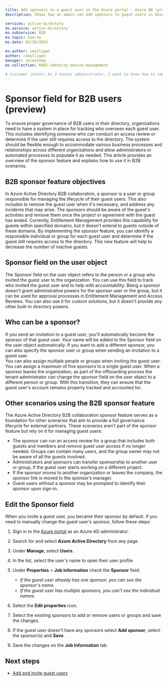 ```yaml
---
title: Add sponsors to a guest user in the Azure portal - Azure AD (preview)
description: Shows how an admin can add sponsors to guest users in Azure Active Directory (Azure AD) B2B collaboration.

services: active-directory
ms.service: active-directory
ms.subservice: B2B
ms.topic: how-to
ms.date: 03/16/2023

ms.author: cmulligan
author: csmulligan
manager: celestedg
ms.collection: M365-identity-device-management

# Customer intent: As a tenant administrator, I want to know how to add sponsors to guest users in Azure AD.
---
```

# Sponsor field for B2B users (preview)

To ensure proper governance of B2B users in their directory, organizations need to have a system in place for tracking who oversees each guest user. This includes identifying someone who can conduct an access review or determine if the user still requires access to the directory. The system should be flexible enough to accommodate various business processes and relationships across different organizations and allow administrators or automated processes to populate it as needed. 
This article provides an overview of the sponsor feature and explains how to use it in B2B scenarios.
 
## B2B sponsor feature objectives

In Azure Active Directory B2B collaboration, a sponsor is a user or group responsible for managing the lifecycle of their guest users. This also includes to remove the guest user when it's necessary, and address any incidents that may arise. The sponsors should be aware of the guest's activities and remove them once the project or agreement with the guest has ended. Currently, Entitlement Management provides this capability for guests within specified domains, but it doesn't extend to guests outside of these domains. 
By implementing the sponsor feature, you can identify a responsible individual or group for each guest user and determine if the guest still requires access to the directory. This new feature will help to decrease the number of inactive guests. 

## Sponsor field on the user object

The Sponsor field on the user object refers to the person or a group who invited the guest user to the organization. You can use this field to track who invited the guest user and to help with accountability.
Being a sponsor doesn't grant administrative powers for the sponsor user or the group, but it can be used for approval processes in Entitlement Management and Access Reviews. You can also use it for custom solutions, but it doesn't provide any other built-in directory powers. 

## Who can be a sponsor?

If you send an invitation to a guest user, you'll automatically become the sponsor of that guest user. Your name will be added to the Sponsor field on the user object automatically. If you want to add a different sponsor, you can also specify the sponsor user or group when sending an invitation to a guest user.  
You can also assign multiple people or groups when inviting the guest user. You can assign a maximum of five sponsors to a single guest user.
When a sponsor leaves the organization, as part of the offboarding process the tenant administrator can change the sponsor field on the user object to a different person or group. With this transition, they can ensure that the guest user's account remains properly tracked and accounted for.

## Other scenarios using the B2B sponsor feature 

The Azure Active Directory B2B collaboration sponsor feature serves as a foundation for other scenarios that aim to provide a full governance lifecycle for external partners. These scenarios aren't part of the sponsor feature but rely on it for managing guest users:

- The sponsor can run an access review for a group that includes both guests and members and remove guest user access if no longer needed. Groups can contain many users, and the group owner may not be aware of all the guests involved. 
- Administrators and sponsors can transfer sponsorship to another user or group, if the guest user starts working on a different project. 
- If the sponsor moves to another organization or leaves the company, the sponsor link is moved to the sponsor’s manager. 
- Guest users without a sponsor may be prompted to identify their sponsor upon sign-in.

## Edit the Sponsor field 

When you invite a guest user, you became their sponsor by default. If you need to manually change the guest user's sponsor, follow these steps:

1. Sign in to the [Azure portal](https://portal.azure.com) as an Azure AD administrator.
2. Search for and select **Azure Active Directory** from any page.
3. Under **Manage**, select **Users**.
4. In the list, select the user's name to open their user profile
5. Under **Properties** > **Job information** check the **Sponsor** field.
   - *If the guest user already has one sponsor, you can see the sponsor's name.*
   - *If the guest user has multiple sponsors, you can't see the individual names.*
   
6. Select the **Edit properties** icon.
7. Select the existing sponsors to add or remove users or groups and save the changes.
8. If the guest user doesn't have any sponsors select **Add sponsor**, select the sponsor(s) and **Save**.
9. Save the changes on the **Job Information** tab. 

## Next steps
- [Add and invite guest users](add-users-administrator)
